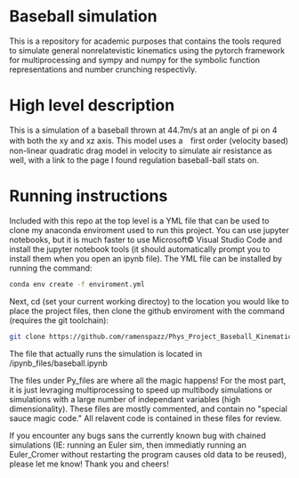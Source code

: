 # Baseball simulation
This is a repository for academic purposes that contains the tools requred to simulate general nonrelatevistic kinematics using the pytorch framework for multiprocessing and sympy and numpy for the symbolic function representations and number crunching respectivly.

# High level description
This is a simulation of a baseball thrown at 44.7m/s at an angle of pi on 4 with both the xy and xz axis. This model uses a　first order (velocity based) non-linear quadratic drag model in velocity to simulate air resistance as well, with a link to the page I found regulation baseball-ball stats on. 

# Running instructions

Included with this repo at the top level is a YML file that can be used to clone my anaconda enviroment used to run this project. You can use jupyter notebooks, but it is much faster to use Microsoft© Visual Studio Code and install the jupyter notebook tools (it should automatically prompt you to install them when you open an ipynb file). The YML file can be installed by running the command:

```BASH
conda env create -f enviroment.yml
```
Next, cd (set your current working directoy) to the location you would like to place the project files, then clone the github enviroment with the command (requires the git toolchain):

```BASH
git clone https://github.com/ramenspazz/Phys_Project_Baseball_Kinematics
```

The file that actually runs the simulation is located in <project directory>/ipynb_files/baseball.ipynb
  
The files under Py_files are where all the magic happens! For the most part, it is just levraging multiprocessing to speed up multibody simulations or simulations with a large number of independant variables (high dimensionality). These files are mostly commented, and contain no "special sauce magic code." All relavent code is contained in these files for review.
  
If you encounter any bugs sans the currently known bug with chained simulations (IE: running an Euler sim, then immediatly running an Euler_Cromer without restarting the program causes old data to be reused), please let me know! Thank you and cheers!
